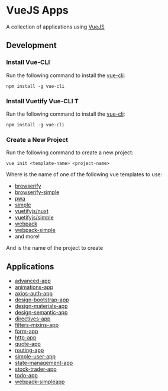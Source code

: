 # VueJS Apps

A collection of applications using [VueJS](https://vuejs.org/)

## Development

### Install Vue-CLI

Run the following command to install the [vue-cli](https://github.com/vuejs/vue-cli):

```
npm install -g vue-cli
```

### Install Vuetify Vue-CLI T

Run the following command to install the [vue-cli](https://github.com/vuejs/vue-cli):

```
npm install -g vue-cli
```

### Create a New Project

Run the following command to create a new project:

```
vue init <template-name> <project-name>
```

Where *<template-name>* is the name of one of the following vue templates to use:

- [browserify](https://github.com/vuejs-templates/browserify)
- [browserify-simple](https://github.com/vuejs-templates/browserify-simple)
- [pwa](https://github.com/vuejs-templates/pwa)
- [simple](https://github.com/vuejs-templates/simple)
- [vuetifyjs/nuxt](https://github.com/vuetifyjs/nuxt)
- [vuetifyjs/simple](https://github.com/vuetifyjs/simple)
- [webpack](https://github.com/vuejs-templates/webpack)
- [webpack-simple](https://github.com/vuejs-templates/webpack-simple)
- and more!

And *<project-name>* is the name of the project to create

## Applications

- [advanced-app](https://github.com/djedi-knight/vuejs-apps/tree/master/advanced-app)
- [animations-app](https://github.com/djedi-knight/vuejs-apps/tree/master/animations-app)
- [axios-auth-app](https://github.com/djedi-knight/vuejs-apps/tree/master/axios-auth-app)
- [design-bootstrap-app](https://github.com/djedi-knight/vuejs-apps/tree/master/design-bootstrap-app)
- [design-materials-app](https://github.com/djedi-knight/vuejs-apps/tree/master/design-materials-app)
- [design-semantic-app](https://github.com/djedi-knight/vuejs-apps/tree/master/design-semantic-app)
- [directives-app](https://github.com/djedi-knight/vuejs-apps/tree/master/directives-app)
- [filters-mixins-app](https://github.com/djedi-knight/vuejs-apps/tree/master/filters-mixins-app)
- [form-app](https://github.com/djedi-knight/vuejs-apps/tree/master/form-app)
- [http-app](https://github.com/djedi-knight/vuejs-apps/tree/master/http-app)
- [quote-app](https://github.com/djedi-knight/vuejs-apps/tree/master/quote-app)
- [routing-app](https://github.com/djedi-knight/vuejs-apps/tree/master/routing-app)
- [simple-user-app](https://github.com/djedi-knight/vuejs-apps/tree/master/simple-user-app)
- [state-management-app](https://github.com/djedi-knight/vuejs-apps/tree/master/state-management-app)
- [stock-trader-app](https://github.com/djedi-knight/vuejs-apps/tree/master/stock-trader-app)
- [todo-app](https://github.com/djedi-knight/vuejs-apps/tree/master/todo-app)
- [webpack-simpleapp](https://github.com/djedi-knight/vuejs-apps/tree/master/webpack-simple-app)
